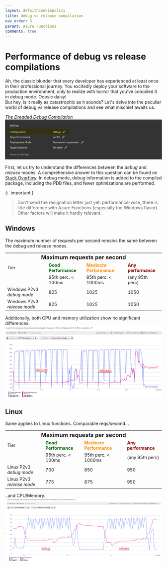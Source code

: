 ```yaml
---
layout: defwithcookiepolicy
title: debug vs release compilation
nav_order: 3
parent: Azure Functions
comments: true
---
```

# Performance of debug vs release compilations

Ah, the classic blunder that every developer has experienced at least once in their professional journey. You excitedly deploy your software to the production environment, only to realize with horror that you've compiled it in debug mode. Oopsie daisy!  
But hey, is it really as catastrophic as it sounds? Let's delve into the peculiar world of debug vs release compilations and see what mischief awaits us.

_The Dreaded Debug Compilation_
![Debug Compilation](../images/debug-compilation.png)

First, let us try to understand the differences between the _debug_ and _release_ modes. A comprehensive answer to this question can be found on <a href="https://stackoverflow.com/questions/367884/what-is-the-difference-between-debug-and-release-in-visual-studio/" target="_blank">Stack Overflow</a>. In debug mode, debug information is added to the compiled package, including the PDB files, and fewer optimizations are performed.

{: .important }
> Don't send the resignation letter just yet: performance-wise, there is litte difference with Azure Functions (especially the Windows flavor). Other factors will make it hardly relevant.


## Windows

The maximum number of requests per second remains the same between the debug and release modes.
<table>
   <th colspan="4"><font size="+1">Maximum requests per second</font></th>
   <tr><td>Tier</td><td><span style="color:darkGreen; font-weight:bold">Good Performance</span></td><td><span style="color:darkOrange; font-weight:bold">Mediocre Performance</span></td><td><span style="color:darkRed; font-weight:bold">Any performance</span></td></tr>
   <tr><td>&nbsp;</td><td>95th perc. &lt; 100ms</td><td>95th perc. < 1000ms</td><td>(any 95th perc)</td></tr>
   <tr><td>Windows P2v3 <em>debug mode</em></td><td>825</td><td>1025</td><td>1050</td></tr>
   <tr><td>Windows P2v3 <em>release mode </em></td><td>825</td><td>1025</td><td>1050</td></tr>
</table>

Additionally, both CPU and memory utilization show no significant differences.  
![Performance of debug vs release compilation with Windows functions](../images/debug-vs-release.png)

## Linux

Same applies to Linux functions. Comparable reqs/second...
<table>
   <th colspan="4"><font size="+1">Maximum requests per second</font></th>
   <tr><td>Tier</td><td><span style="color:darkGreen; font-weight:bold">Good Performance</span></td><td><span style="color:darkOrange; font-weight:bold">Mediocre Performance</span></td><td><span style="color:darkRed; font-weight:bold">Any performance</span></td></tr>
   <tr><td>&nbsp;</td><td>95th perc. &lt; 100ms</td><td>95th perc. < 1000ms</td><td>(any 95th perc)</td></tr>
   <tr><td>Linux P2v3 <em>debug mode</em></td><td>700</td><td>850</td><td>950</td></tr>
   <tr><td>Linux P2v3 <em>release mode </em></td><td>775</td><td>875</td><td>950</td></tr>
</table>

..and CPU/Memory.
![Perfomance of debug vs release compilation with Linux functions](../images/debug-vs-release-linux.png)





